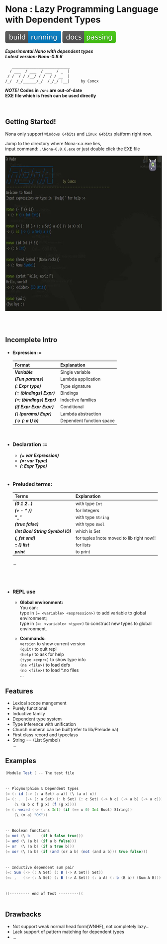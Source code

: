 # Nona : Lazy Programming Language with Dependent Types
![Build Status](https://github.com/Comcx/Nona/blob/master/icon/icon.svg)
![Documentation Status](https://github.com/Comcx/Nona/blob/master/icon/doc-passing.svg)  
  
***Experimental Nano with dependent types***  
***Latest version: Nona-0.8.6***  

```
   __________________________
  / ___  / ___  / ___  / _  |
 / /  / / /__/ / /  / / __  |
/_/  /_/______/_/  /_/_/ |__|     by Comcx

```

***NOTE!***
**Codes in `/src` are out-of-date**  
**EXE file which is fresh can be used directly**  
<br><br>

## Getting Started!

Nona only support `Windows 64bits` and `Linux 64bits` platform right now.  

Jump to the directory where Nona-x.x.exe lies,  
input command: `.\Nona-0.8.6.exe` or just double click the EXE file

<img width="740" height="500" src="https://github.com/Comcx/Nona/blob/master/repl-0.8.5.JPG"/>

<br><br>
## Incomplete Intro  

* #### Expression :=
  |Format                               | Explanation|
  |-------------------------------------|-------------|
  |***Variable***                       | Single variable|
  |***(Fun params)***                   | Lambda application|
  |***(: Expr type)***                  | Type signature|
  |***(= (bindings) Expr)***            | Bindings|
  |***(=: (bindings) Expr)***           | Inductive families|
  |***(if Expr Expr Expr)***            | Conditional|
  |***(\ (params) Expr)***              | Lambda abstraction|
  |***(-> (: a t) b)***                 | Dependent function space|
  <br>
  
* ### Declaration :=
  - ***(= var Expression)***  
  - ***(=: var Type)***
  - ***(: Expr Type)***
  <br>
 
* ### Preluded terms:
  |Terms                              |Explanation|
  |-----------------------------------|-----------|
  |***(0 1 2 ..)***                   |with type `Int`| 
  |***(+ - * /)***                    |for Integers|  
  |***"_"***                          |with type `String`|  
  |***(true false)***                 |with type `Bool`|  
  |***(Int Bool String Symbol IO)***  |which is Set|  
  |***(, fst snd)***                  |for tuples !note moved to lib right now!!|  
  |***:: () list***                   |for lists|
  |***print***                        |to print|
  ...  
<br><br><br>

* ### REPL use  
  
  - **Global environment:**  
    You can:  
      type in `(= <variable> <expression>)` to add variable to global environment;  
      type in `(=: <variable> <type>)` to construct new types to global environment.  
    
  - **Commands:**  
    `version` to show current version  
    `(quit)` to quit repl  
    `(help)` to ask for help  
    `(type <expr>)` to show type info  
    `(na <file>)` to load defs  
    `(no <file>)` to load *.no files  
    ...  
    
## Features  
   - Lexical scope mangement  
   - Purely functional  
   - Inductive family  
   - Dependent type system  
   - Type inference with unification  
   - Church numeral can be built(refer to lib/Prelude.na)  
   - First class record and typeclass  
   - String == (List Symbol)  
   ...  
   
     
## Examples

```scala
(Module Test ( -- The test file


-- Ploymorphism & Dependent types
(= (: id (-> (: a Set) a a)) (\ (a x) x))
(= (: .  (-> (: a Set) (: b Set) (: c Set) (-> b c) (-> a b) (-> a c))) 
    (\ (a b c f g x) (f (g x))))
(= (: weird (-> (: x Int) (if (== x 0) Int Bool) String))
    (\ (x a) "OK"))


-- Boolean functions
(= not (\ b     (if b false true)))
(= and (\ (a b) (if a b false)))
(= or  (\ (a b) (if a true b)))
(= xor (\ (a b) (if (and (or a b) (not (and a b))) true false)))


-- Inductive dependent sum pair
(=: Sum (-> (: A Set) (: B (-> A Set)) Set))
(=: ,   (-> (: A Set) (: B (-> A Set)) (: a A) (: b (B a)) (Sum A B)))


))--------- end of Test ---------((



```

## Drawbacks

* Not support weak normal head form(WNHF), not completely lazy...
* Lack support of pattern matching for dependent types
* ...








